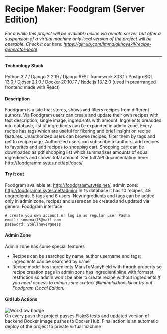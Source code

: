 # Recipe Maker: Foodgram (Server Edition) #
*For a while this project will be available online via remote server, but after a suspension of a virtual machine only local version of the project will be operable. Check it out here: https://github.com/Immalakhovskii/recipe-generator-local*

---
#### Technology Stack ####
Python 3.7 / Django 2.2.19 / Django REST framework 3.13.1 / PostgreSQL 13.0 / Djoser 2.1.0 / Docker 20.10.17 / Node.js 13.12.0 (used in prearranged frontend made with React)
#### Description ####
Foodgram is a site that stores, shows and filters recipes from different authors. Via Foodgram users can create and update their own recipes with text description, single image, ingredients with amount. Ingreients preadded into database, list of ingredients can be expanded in admin zone. Every recipe has tags which are useful for filtering and brief insight on recipe features. Unauthorized users can browse recipes, filter them by tags and get to recipe page. Authorized users can subscribe to authors, add recipes to favorites and add recipes to shopping cart. Shopping cart can be downloaded as pdf shopping list which summarizes amounts of equal ingredients and shows total amount. See full API documentation here: http://foodgramm.sytes.net/api/docs/
#### Try it out ####
Foodgram available at: http://foodgramm.sytes.net/, admin zone: http://foodgramm.sytes.net/admin/
In its database it has 10 recipes, 48 ungredients, 5 tags and 6 users. New ingredients and tags can be added only in admin zone, recipes and users can be created and updated via general Foodgram interface
```
# create you own account or log in as regular user Pasha
email: somemail5@mail.com
password: youllneverguess
```
#### Admin Zone ####
Admin zone has some special features: 
- Recipes can be searched by name, author username and tags; ingredients can be searched by name
- Recipe model has ingredients ManyToManyField with throgh property so recipe creation page in admin zone has IngredientInline with formset restriction so admin won't be able to create recipe without ingredients
*If you need access to admin zone contact @immalakhovskii or try out Foodgram (Local Edition)*
#### GitHub Actions ####
![Workflow badge](https://github.com/Immalakhovskii/recipe-maker-server/actions/workflows/foodgram_workflow.yml/badge.svg?event=push)  
On every push the project passes Flake8 tests and updated version of backend Docker image pushes to Docker Hub. Final action is an automatic deploy of the project to private virtual machine